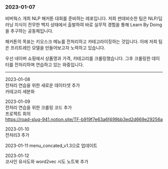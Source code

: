### 2023-01-07

비버웍스 개최 NLP 해커톤 대회를 준비하는 레포입니다.
저희 싼데비슷한 팀은 NLP/딥러닝 지식이 전무한 백지 상태에서 출발하여
바로 실무적 경험을 통해 Learn By Doing을 추구하는 공동체입니다.

해커톤의 목표는 키오스크 메뉴를 전처리하고 카테고라이징하는 것입니다.
이에 저희 팀은 프리트레인 모델을 만들어보고자 노력하고 있습니다.

우선 네이버 쇼핑에서 상품명과 가격, 카테고리를 크롤링했습니다.
그후 크롤링한 데이터를 전처리하며 연습하고 있는 와중입니다.

___
2023-01-08  
전처리 연습을 위한 새로운 데이터셋 추가  
카테고리 세분화

2023-01-09  
전처리 연습을 위한 크롤링 코드 추가  
프로젝트 회의  
https://road-slug-941.notion.site/TF-b919f7e63a6f499bb3ed2d669e29256a

2023-01-10  
전처리3 추가  

2023-01-11
menu_concated_v1.3으로 업데이트  

2023-01-12  
코사인 유사도와 word2vec 시도 노트북 추가
